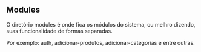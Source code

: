 ## Modules 

O diretório modules é onde fica os módulos do sistema, ou melhro dizendo, suas funcionalidade de formas separadas.

Por exemplo: auth, adicionar-produtos, adicionar-categorias e entre outras. 